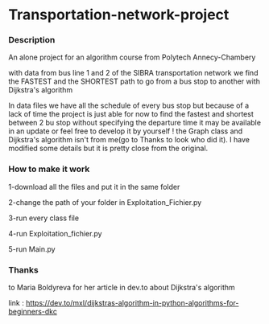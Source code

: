 # Transportation-network-project
### Description
An alone project for an algorithm course from Polytech Annecy-Chambery

with data from bus line 1 and 2 of the SIBRA transportation network we find 
the FASTEST and the SHORTEST path to go from a bus stop to another with Dijkstra's algorithm
      
In data files we have all the schedule of every bus stop but because of a lack of time 
the project is just able for now to find the fastest and shortest between 2 bu stop without specifying the departure time
it may be available in an update or feel free to develop it by yourself !
the Graph class and Dijkstra's algorithm isn't from me(go to Thanks to look who did it). 
I have modified some details but it is pretty close from the original.
   
   
### How to make it work
1-download all the files and put it in the same folder

2-change the path of your folder in Exploitation_Fichier.py

3-run every class file

4-run Exploitation_fichier.py

5-run Main.py

   
### Thanks
to Maria Boldyreva for her article in dev.to about Dijkstra's algorithm

link : https://dev.to/mxl/dijkstras-algorithm-in-python-algorithms-for-beginners-dkc
